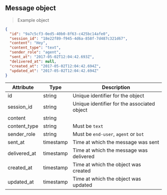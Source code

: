 ## Message object

> Example object

```json
{
  "id": "9a7c5cf3-0ed5-40b0-8f63-c425bc14afe0",
  "session_id": "18e22f89-f945-4d6a-858f-7d487c321d67",
  "content": "Hey",
  "content_type": "text",
  "sender_role": "agent",
  "sent_at": "2017-05-02T12:04:42.693Z",
  "delivered_at": null,
  "created_at": "2017-05-02T12:04:42.694Z",
  "updated_at": "2017-05-02T12:04:42.694Z"
}
```

| Attribute  | Type     | Description |
| ---------- | -------- | ------------|
| id           | string   | Unique identifier for the object |
| session_id   | string   | Unique identifier for the associated object |
| content      | string   |  |
| content_type | string   | Must be `text` |
| sender_role  | string   | Must be `end-user`, `agent` or `bot` |
| sent_at      | timestamp | Time at which the message was sent |
| delivered_at | timestamp | Time at which the message was delivered |
| created_at   | timestamp | Time at which the object was created |
| updated_at   | timestamp | Time at which the object was updated |
